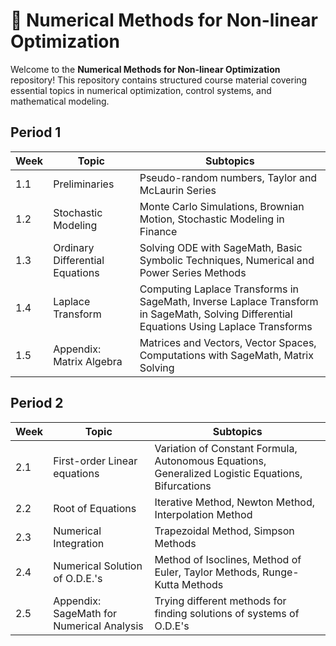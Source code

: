 # 📘 Numerical Methods for Non-linear Optimization

Welcome to the **Numerical Methods for Non-linear Optimization** repository! This repository contains structured course material covering essential topics in numerical optimization, control systems, and mathematical modeling.

## Period 1

| Week | Topic | Subtopics |
| --- | --- | --- | 
| 1.1 | Preliminaries | Pseudo-random numbers, Taylor and McLaurin Series |
| 1.2 | Stochastic Modeling | Monte Carlo Simulations, Brownian Motion, Stochastic Modeling in Finance |
| 1.3 | Ordinary Differential Equations | Solving ODE with SageMath, Basic Symbolic Techniques, Numerical and Power Series Methods | 
| 1.4 | Laplace Transform |  Computing Laplace Transforms in SageMath, Inverse Laplace Transform in SageMath, Solving Differential Equations Using Laplace Transforms |
| 1.5 | Appendix: Matrix Algebra | Matrices and Vectors, Vector Spaces, Computations with SageMath, Matrix Solving |

## Period 2

| Week | Topic | Subtopics | 
| --- | --- | --- |
| 2.1 | First-order Linear equations | Variation of Constant Formula, Autonomous Equations, Generalized Logistic Equations, Bifurcations |
| 2.2 | Root of Equations | Iterative Method, Newton Method, Interpolation Method | 
| 2.3 | Numerical Integration | Trapezoidal Method, Simpson Methods |
| 2.4 | Numerical Solution of O.D.E.'s | Method of Isoclines, Method of Euler, Taylor Methods, Runge-Kutta Methods  | 
| 2.5 | Appendix: SageMath for Numerical Analysis | Trying different methods for finding solutions of systems of O.D.E's |
